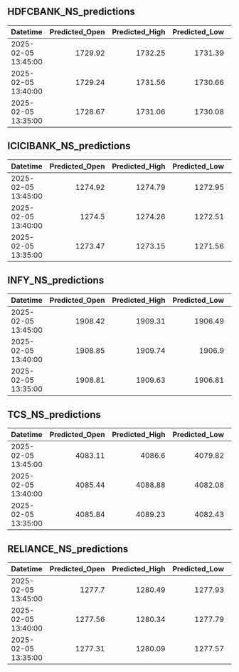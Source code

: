 ## HDFCBANK_NS_predictions
| Datetime            |   Predicted_Open |   Predicted_High |   Predicted_Low |   Predicted_Close |   Predicted_Volume |
|:--------------------|-----------------:|-----------------:|----------------:|------------------:|-------------------:|
| 2025-02-05 13:45:00 |          1729.92 |          1732.25 |         1731.39 |           1730.34 |             113505 |
| 2025-02-05 13:40:00 |          1729.24 |          1731.56 |         1730.66 |           1729.64 |             113699 |
| 2025-02-05 13:35:00 |          1728.67 |          1731.06 |         1730.08 |           1729.08 |             113107 |

## ICICIBANK_NS_predictions
| Datetime            |   Predicted_Open |   Predicted_High |   Predicted_Low |   Predicted_Close |   Predicted_Volume |
|:--------------------|-----------------:|-----------------:|----------------:|------------------:|-------------------:|
| 2025-02-05 13:45:00 |          1274.92 |          1274.79 |         1272.95 |           1275.68 |           104609   |
| 2025-02-05 13:40:00 |          1274.5  |          1274.26 |         1272.51 |           1275.27 |           101499   |
| 2025-02-05 13:35:00 |          1273.47 |          1273.15 |         1271.56 |           1274.27 |            89451.7 |

## INFY_NS_predictions
| Datetime            |   Predicted_Open |   Predicted_High |   Predicted_Low |   Predicted_Close |   Predicted_Volume |
|:--------------------|-----------------:|-----------------:|----------------:|------------------:|-------------------:|
| 2025-02-05 13:45:00 |          1908.42 |          1909.31 |         1906.49 |           1907.61 |            44595.4 |
| 2025-02-05 13:40:00 |          1908.85 |          1909.74 |         1906.9  |           1908.02 |            44339.2 |
| 2025-02-05 13:35:00 |          1908.81 |          1909.63 |         1906.81 |           1907.93 |            44330.4 |

## TCS_NS_predictions
| Datetime            |   Predicted_Open |   Predicted_High |   Predicted_Low |   Predicted_Close |   Predicted_Volume |
|:--------------------|-----------------:|-----------------:|----------------:|------------------:|-------------------:|
| 2025-02-05 13:45:00 |          4083.11 |          4086.6  |         4079.82 |           4081.24 |            13310.7 |
| 2025-02-05 13:40:00 |          4085.44 |          4088.88 |         4082.08 |           4083.84 |            13165.9 |
| 2025-02-05 13:35:00 |          4085.84 |          4089.23 |         4082.43 |           4084.35 |            13105.3 |

## RELIANCE_NS_predictions
| Datetime            |   Predicted_Open |   Predicted_High |   Predicted_Low |   Predicted_Close |   Predicted_Volume |
|:--------------------|-----------------:|-----------------:|----------------:|------------------:|-------------------:|
| 2025-02-05 13:45:00 |          1277.7  |          1280.49 |         1277.93 |           1277.64 |             122483 |
| 2025-02-05 13:40:00 |          1277.56 |          1280.34 |         1277.79 |           1277.49 |             122013 |
| 2025-02-05 13:35:00 |          1277.31 |          1280.09 |         1277.57 |           1277.25 |             122076 |

